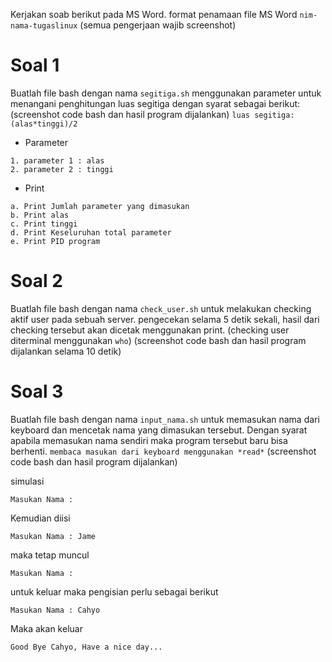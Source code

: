 Kerjakan soab berikut pada MS Word. format penamaan file MS Word `nim-nama-tugaslinux` (semua pengerjaan wajib screenshot)

Soal 1
======

Buatlah file bash dengan nama `segitiga.sh` menggunakan parameter untuk menangani penghitungan luas segitiga dengan syarat sebagai berikut: (screenshot code bash dan hasil program dijalankan) `luas segitiga:(alas*tinggi)/2`

- Parameter
```
1. parameter 1 : alas
2. parameter 2 : tinggi
```

- Print
```
a. Print Jumlah parameter yang dimasukan
b. Print alas
c. Print tinggi
d. Print Keseluruhan total parameter
e. Print PID program
```

Soal 2
======
Buatlah file bash dengan nama `check_user.sh` untuk melakukan checking aktif user pada sebuah server. pengecekan selama 5 detik sekali, hasil dari checking tersebut akan dicetak menggunakan print. (checking user diterminal menggunakan `who`) (screenshot code bash dan hasil program dijalankan selama 10 detik)

Soal 3
======
Buatlah file bash dengan nama `input_nama.sh` untuk memasukan nama dari keyboard dan mencetak nama yang dimasukan tersebut. Dengan syarat apabila memasukan nama sendiri maka program tersebut baru bisa berhenti. `membaca masukan dari keyboard menggunakan *read*` (screenshot code bash dan hasil program dijalankan)

simulasi
```
Masukan Nama : 
```
Kemudian diisi
```
Masukan Nama : Jame
```
maka tetap muncul
```
Masukan Nama : 
```
untuk keluar maka pengisian perlu sebagai berikut
```
Masukan Nama : Cahyo
```
Maka akan keluar
```
Good Bye Cahyo, Have a nice day...
```